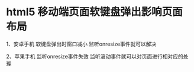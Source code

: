 # html5 移动端页面软键盘弹出影响页面布局

1、安卓手机 软键盘弹出时窗口减小 监听onresize事件就可以解决

2、苹果手机 监听onresize事件失效 监听滚动事件就可以对页面进行相对应的处理